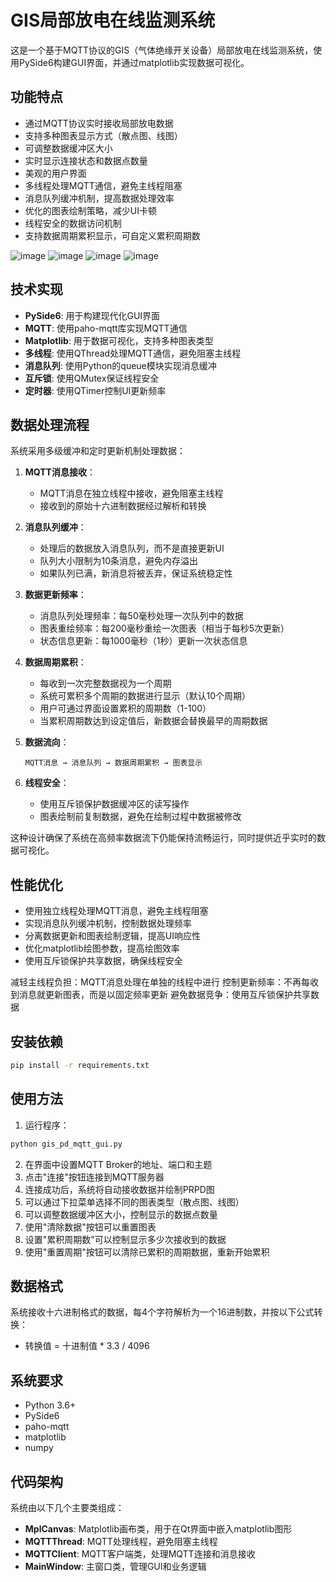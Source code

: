 # GIS局部放电在线监测系统

这是一个基于MQTT协议的GIS（气体绝缘开关设备）局部放电在线监测系统，使用PySide6构建GUI界面，并通过matplotlib实现数据可视化。

## 功能特点

- 通过MQTT协议实时接收局部放电数据
- 支持多种图表显示方式（散点图、线图）
- 可调整数据缓冲区大小
- 实时显示连接状态和数据点数量
- 美观的用户界面
- 多线程处理MQTT通信，避免主线程阻塞
- 消息队列缓冲机制，提高数据处理效率
- 优化的图表绘制策略，减少UI卡顿
- 线程安全的数据访问机制
- 支持数据周期累积显示，可自定义累积周期数

![image](https://github.com/user-attachments/assets/f33521ad-5467-4829-aa53-b996937ea39c)
![image](https://github.com/user-attachments/assets/9fc7e4f3-171f-4c80-a2cf-5e00924b5e8e)
![image](https://github.com/user-attachments/assets/85fb6f8b-361a-4034-bf7b-42ab2f0c81a1)
![image](https://github.com/user-attachments/assets/f5f4825c-2db6-4528-8b26-ada3042e43c5)


## 技术实现

- **PySide6**: 用于构建现代化GUI界面
- **MQTT**: 使用paho-mqtt库实现MQTT通信
- **Matplotlib**: 用于数据可视化，支持多种图表类型
- **多线程**: 使用QThread处理MQTT通信，避免阻塞主线程
- **消息队列**: 使用Python的queue模块实现消息缓冲
- **互斥锁**: 使用QMutex保证线程安全
- **定时器**: 使用QTimer控制UI更新频率

## 数据处理流程

系统采用多级缓冲和定时更新机制处理数据：

1. **MQTT消息接收**：
   - MQTT消息在独立线程中接收，避免阻塞主线程
   - 接收到的原始十六进制数据经过解析和转换

2. **消息队列缓冲**：
   - 处理后的数据放入消息队列，而不是直接更新UI
   - 队列大小限制为10条消息，避免内存溢出
   - 如果队列已满，新消息将被丢弃，保证系统稳定性

3. **数据更新频率**：
   - 消息队列处理频率：每50毫秒处理一次队列中的数据
   - 图表重绘频率：每200毫秒重绘一次图表（相当于每秒5次更新）
   - 状态信息更新：每1000毫秒（1秒）更新一次状态信息

4. **数据周期累积**：
   - 每收到一次完整数据视为一个周期
   - 系统可累积多个周期的数据进行显示（默认10个周期）
   - 用户可通过界面设置累积的周期数（1-100）
   - 当累积周期数达到设定值后，新数据会替换最早的周期数据

5. **数据流向**：
   ```
   MQTT消息 → 消息队列 → 数据周期累积 → 图表显示
   ```

6. **线程安全**：
   - 使用互斥锁保护数据缓冲区的读写操作
   - 图表绘制前复制数据，避免在绘制过程中数据被修改

这种设计确保了系统在高频率数据流下仍能保持流畅运行，同时提供近乎实时的数据可视化。

## 性能优化

- 使用独立线程处理MQTT消息，避免主线程阻塞
- 实现消息队列缓冲机制，控制数据处理频率
- 分离数据更新和图表绘制逻辑，提高UI响应性
- 优化matplotlib绘图参数，提高绘图效率
- 使用互斥锁保护共享数据，确保线程安全

减轻主线程负担：MQTT消息处理在单独的线程中进行
控制更新频率：不再每收到消息就更新图表，而是以固定频率更新
避免数据竞争：使用互斥锁保护共享数据

## 安装依赖

```bash
pip install -r requirements.txt
```

## 使用方法

1. 运行程序：

```bash
python gis_pd_mqtt_gui.py
```

2. 在界面中设置MQTT Broker的地址、端口和主题
3. 点击"连接"按钮连接到MQTT服务器
4. 连接成功后，系统将自动接收数据并绘制PRPD图
5. 可以通过下拉菜单选择不同的图表类型（散点图、线图）
6. 可以调整数据缓冲区大小，控制显示的数据点数量
7. 使用"清除数据"按钮可以重置图表
8. 设置"累积周期数"可以控制显示多少次接收到的数据
9. 使用"重置周期"按钮可以清除已累积的周期数据，重新开始累积

## 数据格式

系统接收十六进制格式的数据，每4个字符解析为一个16进制数，并按以下公式转换：
- 转换值 = 十进制值 * 3.3 / 4096

## 系统要求

- Python 3.6+
- PySide6
- paho-mqtt
- matplotlib
- numpy

## 代码架构

系统由以下几个主要类组成：

- **MplCanvas**: Matplotlib画布类，用于在Qt界面中嵌入matplotlib图形
- **MQTTThread**: MQTT处理线程，避免阻塞主线程
- **MQTTClient**: MQTT客户端类，处理MQTT连接和消息接收
- **MainWindow**: 主窗口类，管理GUI和业务逻辑 
